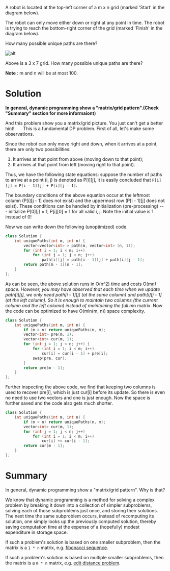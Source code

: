 A robot is located at the top-left corner of a m x n grid (marked 'Start' in the diagram below).

The robot can only move either down or right at any point in time. The robot is trying to reach the bottom-right corner of the grid (marked 'Finish' in the diagram below).

How many possible unique paths are there?

![alt](https://leetcode.com/static/images/problemset/robot_maze.png)  
  
Above is a 3 x 7 grid. How many possible unique paths are there?

__Note__ : m and n will be at most 100.       
       
# Solution  
       
__In general, dynamic programming show a "matrix/grid pattern".(Check "Summary" section for more informaiont)__

And this problem show you a matrix/grid picture. You just can't get a better hint!
       
This is a fundamental DP problem. First of all, let's make some observations.

Since the robot can only move right and down, when it arrives at a point, there are only two possibilities:

1. It arrives at that point from above (moving down to that point);  
2. It arrives at that point from left (moving right to that point).  
       
Thus, we have the following state equations: suppose the number of paths to arrive at a point (i, j) is denoted as P[i][j], it is easily concluded that ```P[i][j] = P[i - 1][j] + P[i][j - 1]```.

The boundary conditions of the above equation occur at the leftmost column (P[i][j - 1] does not exist) and the uppermost row (P[i - 1][j] does not exist). These conditions can be handled by initialization (pre-processing) --- initialize P[0][j] = 1, P[i][0] = 1 for all valid i, j. Note the initial value is 1 instead of 0!

Now we can write down the following (unoptimized) code.       
       
```cpp  
class Solution {
    int uniquePaths(int m, int n) {
        vector<vector<int> > path(m, vector<int> (n, 1));
        for (int i = 1; i < m; i++)
            for (int j = 1; j < n; j++)
                path[i][j] = path[i - 1][j] + path[i][j - 1];
        return path[m - 1][n - 1];
    }
};
```

As can be seen, the above solution runs in O(n^2) time and costs O(m*n) space. However, you may have observed that each time when we update path[i][j], we only need path[i - 1][j] (at the same column) and path[i][j - 1] (at the left column). So it is enough to maintain two columns (the current column and the left column) instead of maintaining the full m*n matrix. Now the code can be optimized to have O(min(m, n)) space complexity.
       
```cpp
class Solution {
    int uniquePaths(int m, int n) {
        if (m > n) return uniquePaths(n, m); 
        vector<int> pre(m, 1);
        vector<int> cur(m, 1);
        for (int j = 1; j < n; j++) {
            for (int i = 1; i < m; i++)
                cur[i] = cur[i - 1] + pre[i];
            swap(pre, cur);
        }
        return pre[m - 1];
    }
};
```

Further inspecting the above code, we find that keeping two columns is used to recover pre[i], which is just cur[i] before its update. So there is even no need to use two vectors and one is just enough. Now the space is further saved and the code also gets much shorter.
       
```cpp
class Solution {
    int uniquePaths(int m, int n) {
        if (m > n) return uniquePaths(n, m);
        vector<int> cur(m, 1);
        for (int j = 1; j < n; j++)
            for (int i = 1; i < m; i++)
                cur[i] += cur[i - 1]; 
        return cur[m - 1];
    }
}; 
```

# Summary

In general, dynamic programming show a "matrix/grid pattern". Why is that?
       
We know that dynamic programming is a method for solving a complex problem by breaking it down into a collection of simpler subproblems, solving each of those subproblems just once, and storing their solutions. The next time the same subproblem occurs, instead of recomputing its solution, one simply looks up the previously computed solution, thereby saving computation time at the expense of a (hopefully) modest expenditure in storage space.  
       
If such a problem's solution is based on one smaller subproblem, then the matrix is a ```1 * n``` matrix, e.g. [fibonacci sequence](https://en.wikipedia.org/wiki/Dynamic_programming#Fibonacci_sequence).

If such a problem's solution is based on multiple smaller subproblems, then the matrix is a ```m * n``` matrix, e.g. [edit distance problem](https://en.wikipedia.org/wiki/Edit_distance).
       
       
       
